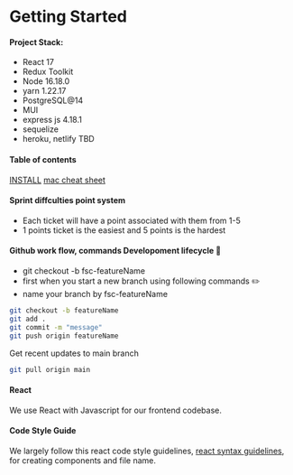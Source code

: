 # Getting Started

#### Project Stack:

- React 17
- Redux Toolkit
- Node 16.18.0
- yarn 1.22.17
- PostgreSQL@14
- MUI
- express js 4.18.1
- sequelize
- heroku, netlify TBD

#### Table of contents
[INSTALL](https://github.com/LandingHeart/fullstack-instagram-clone/blob/main/docs/INSTALL.md)
[mac cheat sheet](https://github.com/0nn0/terminal-mac-cheatsheet)

#### Sprint diffculties point system

- Each ticket will have a point associated with them from 1-5
- 1 points ticket is the easiest and 5 points is the hardest

#### Github work flow, commands Developoment lifecycle :round_pushpin:

- git checkout -b fsc-featureName
- first when you start a new branch using following commands :pencil2:
- name your branch by fsc-featureName

```sh
git checkout -b featureName
git add .
git commit -m "message"
git push origin featureName

```

Get recent updates to main branch

```sh
git pull origin main
```

#### React

We use React with Javascript for our frontend codebase.

#### Code Style Guide

We largely follow this react code style guidelines, [react syntax guidelines](https://github.com/pillarstudio/standards/blob/master/reactjs-guidelines.md), for creating components and file name.
